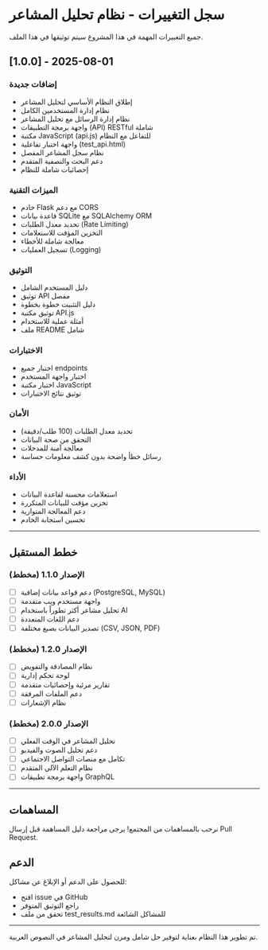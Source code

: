 # سجل التغييرات - نظام تحليل المشاعر

جميع التغييرات المهمة في هذا المشروع سيتم توثيقها في هذا الملف.

## [1.0.0] - 2025-08-01

### إضافات جديدة
- إطلاق النظام الأساسي لتحليل المشاعر
- نظام إدارة المستخدمين الكامل
- نظام إدارة الرسائل مع تحليل المشاعر
- واجهة برمجة التطبيقات (API) RESTful شاملة
- مكتبة JavaScript (api.js) للتفاعل مع النظام
- واجهة اختبار تفاعلية (test_api.html)
- نظام سجل المشاعر المفصل
- دعم البحث والتصفية المتقدم
- إحصائيات شاملة للنظام

### الميزات التقنية
- خادم Flask مع دعم CORS
- قاعدة بيانات SQLite مع SQLAlchemy ORM
- تحديد معدل الطلبات (Rate Limiting)
- التخزين المؤقت للاستعلامات
- معالجة شاملة للأخطاء
- تسجيل العمليات (Logging)

### التوثيق
- دليل المستخدم الشامل
- توثيق API مفصل
- دليل التثبيت خطوة بخطوة
- توثيق مكتبة API.js
- أمثلة عملية للاستخدام
- ملف README شامل

### الاختبارات
- اختبار جميع endpoints
- اختبار واجهة المستخدم
- اختبار مكتبة JavaScript
- توثيق نتائج الاختبارات

### الأمان
- تحديد معدل الطلبات (100 طلب/دقيقة)
- التحقق من صحة البيانات
- معالجة آمنة للمدخلات
- رسائل خطأ واضحة بدون كشف معلومات حساسة

### الأداء
- استعلامات محسنة لقاعدة البيانات
- تخزين مؤقت للبيانات المتكررة
- دعم المعالجة المتوازية
- تحسين استجابة الخادم

---

## خطط المستقبل

### الإصدار 1.1.0 (مخطط)
- [ ] دعم قواعد بيانات إضافية (PostgreSQL, MySQL)
- [ ] واجهة مستخدم ويب متقدمة
- [ ] تحليل مشاعر أكثر تطوراً باستخدام AI
- [ ] دعم اللغات المتعددة
- [ ] تصدير البيانات بصيغ مختلفة (CSV, JSON, PDF)

### الإصدار 1.2.0 (مخطط)
- [ ] نظام المصادقة والتفويض
- [ ] لوحة تحكم إدارية
- [ ] تقارير مرئية وإحصائيات متقدمة
- [ ] دعم الملفات المرفقة
- [ ] نظام الإشعارات

### الإصدار 2.0.0 (مخطط)
- [ ] تحليل المشاعر في الوقت الفعلي
- [ ] دعم تحليل الصوت والفيديو
- [ ] تكامل مع منصات التواصل الاجتماعي
- [ ] نظام التعلم الآلي المتقدم
- [ ] واجهة برمجة تطبيقات GraphQL

---

## المساهمات

نرحب بالمساهمات من المجتمع! يرجى مراجعة دليل المساهمة قبل إرسال Pull Request.

## الدعم

للحصول على الدعم أو الإبلاغ عن مشاكل:
- افتح issue في GitHub
- راجع التوثيق المتوفر
- تحقق من ملف test_results.md للمشاكل الشائعة

---

تم تطوير هذا النظام بعناية لتوفير حل شامل ومرن لتحليل المشاعر في النصوص العربية.

